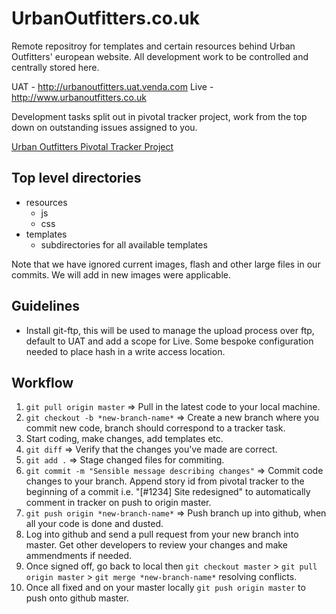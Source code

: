UrbanOutfitters.co.uk
=============

Remote repositroy for templates and certain resources behind Urban Outfitters' european website. All development work to be controlled and centrally stored here.

UAT - <http://urbanoutfitters.uat.venda.com>
Live - <http://www.urbanoutfitters.co.uk>

Development tasks split out in pivotal tracker project, work from the top down on outstanding issues assigned to you.

[Urban Outfitters Pivotal Tracker Project](https://www.pivotaltracker.com/projects/616063 "Pivotal Tracker Project")

Top level directories
------------

* resources
	* js
	* css
* templates
	* subdirectories for all available templates
	
Note that we have ignored current images, flash and other large files in our commits. We will add in new images were applicable.

Guidelines
------------

- Install git-ftp, this will be used to manage the upload process over ftp, default to UAT and add a scope for Live. Some bespoke configuration needed to place hash in a write access location.

Workflow
------------

1. `git pull origin master` => Pull in the latest code to your local machine.
2. `git checkout -b *new-branch-name*` => Create a new branch where you commit new code, branch should correspond to a tracker task.
3. Start coding, make changes, add templates etc.
4. `git diff` => Verify that the changes you've made are correct.
5. `git add .` => Stage changed files for commiting.
6. `git commit -m "Sensible message describing changes"` => Commit code changes to your branch. Append story id from pivotal tracker to the beginning of a commit i.e. "[#1234] Site redesigned" to automatically comment in tracker on push to origin master.
7. `git push origin *new-branch-name*` => Push branch up into github, when all your code is done and dusted.
8. Log into github and send a pull request from your new branch into master. Get other developers to review your changes and make ammendments if needed.
9. Once signed off, go back to local then `git checkout master` > `git pull origin master` > `git merge *new-branch-name*` resolving conflicts.
10. Once all fixed and on your master locally `git push origin master` to push onto github master.